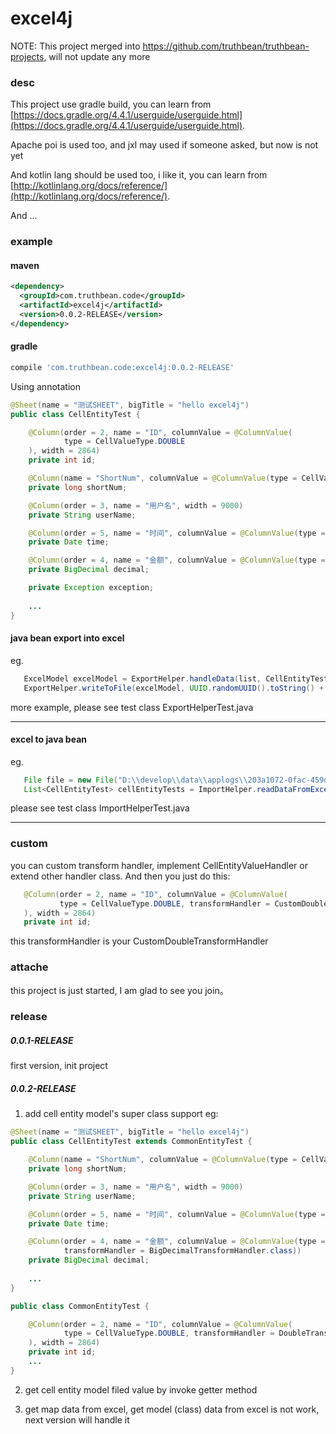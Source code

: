 # excel4j

NOTE:
This project merged into https://github.com/truthbean/truthbean-projects, will not update any more

### desc

This project use gradle build, you can learn from 
[https://docs.gradle.org/4.4.1/userguide/userguide.html](https://docs.gradle.org/4.4.1/userguide/userguide.html).

Apache poi is used too, and jxl may used if someone asked, but now is not yet

And kotlin lang should be used too, i like it, you can learn from
[http://kotlinlang.org/docs/reference/](http://kotlinlang.org/docs/reference/).

And ...

### example

#### maven
```xml
<dependency>
  <groupId>com.truthbean.code</groupId>
  <artifactId>excel4j</artifactId>
  <version>0.0.2-RELEASE</version>
</dependency>
```

#### gradle
```groovy
compile 'com.truthbean.code:excel4j:0.0.2-RELEASE'
```

Using annotation

```java
@Sheet(name = "测试SHEET", bigTitle = "hello excel4j")
public class CellEntityTest {

    @Column(order = 2, name = "ID", columnValue = @ColumnValue(
            type = CellValueType.DOUBLE
    ), width = 2864)
    private int id;

    @Column(name = "ShortNum", columnValue = @ColumnValue(type = CellValueType.DOUBLE))
    private long shortNum;

    @Column(order = 3, name = "用户名", width = 9000)
    private String userName;

    @Column(order = 5, name = "时间", columnValue = @ColumnValue(type = CellValueType.DATE))
    private Date time;

    @Column(order = 4, name = "金额", columnValue = @ColumnValue(type = CellValueType.DOUBLE))
    private BigDecimal decimal;

    private Exception exception;
    
    ...
}
```

#### java bean export into excel
 
 eg.
 
 ```java
    ExcelModel excelModel = ExportHelper.handleData(list, CellEntityTest.class);
    ExportHelper.writeToFile(excelModel, UUID.randomUUID().toString() + ".xlsx", "D:\\develop\\data\\applogs\\");
```
 more example, please see test class ExportHelperTest.java
 
 ---
 
 #### excel to java bean
 
 eg.
 ```java
    File file = new File("D:\\develop\\data\\applogs\\203a1072-0fac-459d-8713-4e9ea854d993.xlsx");
    List<CellEntityTest> cellEntityTests = ImportHelper.readDataFromExcel(file, CellEntityTest.class);
```
 please see test class ImportHelperTest.java
 
 ---
 
 ### custom
 
 you can custom transform handler, implement CellEntityValueHandler or extend other handler class.
 And then you just do this:
 ```java
    @Column(order = 2, name = "ID", columnValue = @ColumnValue(
            type = CellValueType.DOUBLE, transformHandler = CustomDoubleTransformHandler.class
    ), width = 2864)
    private int id;
```
this transformHandler is your CustomDoubleTransformHandler

### attache
this project is just started, I am glad to see you join。

### release
##### 0.0.1-RELEASE
first version, init project

##### 0.0.2-RELEASE
1. add cell entity model's super class support
eg: 
```java
@Sheet(name = "测试SHEET", bigTitle = "hello excel4j")
public class CellEntityTest extends CommonEntityTest {

    @Column(name = "ShortNum", columnValue = @ColumnValue(type = CellValueType.NUMBER))
    private long shortNum;

    @Column(order = 3, name = "用户名", width = 9000)
    private String userName;

    @Column(order = 5, name = "时间", columnValue = @ColumnValue(type = CellValueType.DATE))
    private Date time;

    @Column(order = 4, name = "金额", columnValue = @ColumnValue(type = CellValueType.NUMBER,
            transformHandler = BigDecimalTransformHandler.class))
    private BigDecimal decimal;
    
    ...
}

public class CommonEntityTest {

    @Column(order = 2, name = "ID", columnValue = @ColumnValue(
            type = CellValueType.DOUBLE, transformHandler = DoubleTransformHandler.class
    ), width = 2864)
    private int id;
    ...
}
```

2. get cell entity model filed value by invoke getter method

3. get map data from excel, get model (class) data from excel is not work, next version will handle it 
